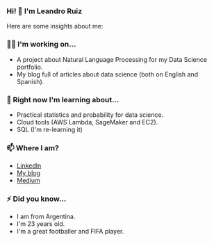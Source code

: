 ### Hi! 👋 I'm Leandro Ruiz

<!--
**ruizleandro/ruizleandro** is a ✨ _special_ ✨ repository because its `README.md` (this file) appears on your GitHub profile.

Here are some ideas to get you started:

- 🔭 I’m currently working on ...
- 🌱 I’m currently learning ...
- 👯 I’m looking to collaborate on ...
- 🤔 I’m looking for help with ...
- 💬 Ask me about ...
- 📫 How to reach me: ...
- 😄 Pronouns: ...
- ⚡ Fun fact: ...
-->

Here are some insights about me:

### 👨‍💻 I'm working on...

* A project about Natural Language Processing for my Data Science portfolio.
* My blog full of articles about data science (both on English and Spanish).

### 🌱 Right now I'm learning about...

* Practical statistics and probability for data science.
* Cloud tools (AWS Lambda, SageMaker and EC2).
* SQL (I'm re-learning it)

### 📫 Where I am?

* [LinkedIn](https://www.linkedin.com/in/ruiz-leandro/)
* [My blog](https://dev.to/ruizleandro)
* [Medium](https://medium.com/@ruizleandro)

### ⚡ Did you know...

* I am from Argentina.
* I'm 23 years old.
* I'm a great footballer and FIFA player.
